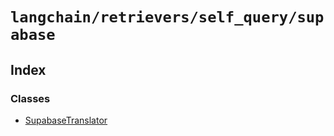 `langchain/retrievers/self_query/supabase`
==========================================

Index[](#index "Direct link to Index")
---------------------------------------

### Classes[](#classes "Direct link to Classes")

*   [SupabaseTranslator](/docs/api/retrievers_self_query_supabase/classes/SupabaseTranslator)